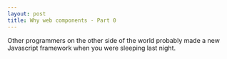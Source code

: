 ```yaml
---
layout: post
title: Why web components - Part 0
---
```


Other programmers on the other side of the world probably 
made a new Javascript framework when you were sleeping last night. 
